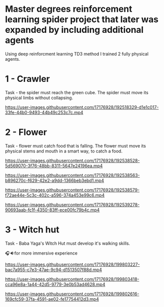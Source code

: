 # Master degrees reinforcement learning spider project that later was expanded by including additional agents

Using deep reinforcment learning TD3 method I trained 2 fully physical agents.

# 1 - Crawler

Task - the spider must reach the green cube. The spider must move its physical limbs without collapsing.

https://user-images.githubusercontent.com/17176928/192518329-d1e1c017-33fe-44b0-9493-44b49c253c7c.mp4

# 2 - Flower

Task - flower must catch food that is falling. The flower must move its physical stems and mouth in a smart way, to catch a food.

https://user-images.githubusercontent.com/17176928/192538528-5d569070-3f76-48bb-8311-5647e24196ea.mp4

https://user-images.githubusercontent.com/17176928/192538563-b896270c-f629-42e2-a9dd-1366beb3ebd1.mp4

https://user-images.githubusercontent.com/17176928/192538579-f72ae44e-5c3c-402c-a596-374a453e99c6.mp4

https://user-images.githubusercontent.com/17176928/192539278-90693aab-fc1f-4350-83ff-ece00fc79b4c.mp4

# 3 - Witch hut

Task - Baba Yaga's Witch Hut must develop it's walking skills.

🎧🔉for more immersive experience

https://user-images.githubusercontent.com/17176928/199803227-bac7a955-c7e3-47ae-9c94-d1513507f88d.mp4

https://user-images.githubusercontent.com/17176928/199803418-cca96e8a-1a44-42d5-9779-3e0b53ad4628.mp4

https://user-images.githubusercontent.com/17176928/199802616-169cfc59-37fa-4591-ae02-fe17754412d3.mp4

